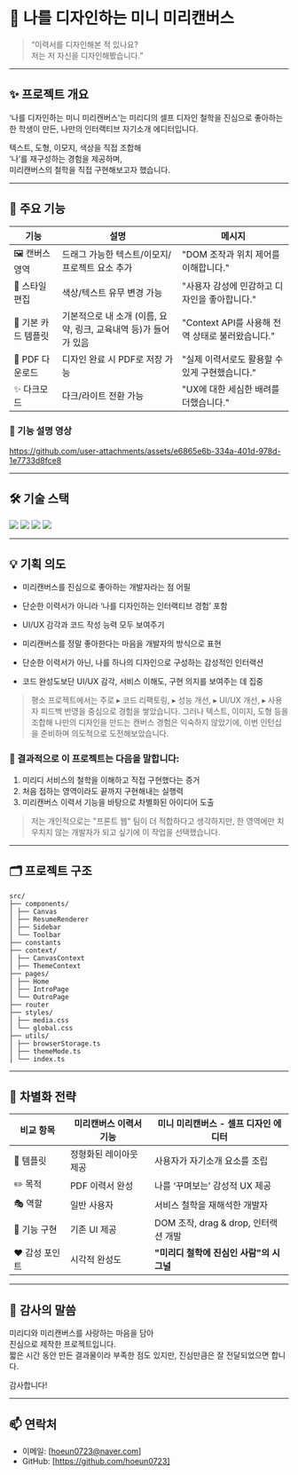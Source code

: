 # 🎨 나를 디자인하는 미니 미리캔버스

> “이력서를 디자인해본 적 있나요?  
> 저는 저 자신을 디자인해봤습니다.”

---

## ✨ 프로젝트 개요

‘나를 디자인하는 미니 미리캔버스’는
미리디의 셀프 디자인 철학을 진심으로 좋아하는 한 학생이 만든,
나만의 인터랙티브 자기소개 에디터입니다.

텍스트, 도형, 이모지, 색상을 직접 조합해  
‘나’를 재구성하는 경험을 제공하며,  
미리캔버스의 철학을 직접 구현해보고자 했습니다.

---

## 🎯 주요 기능


| 기능 | 설명 | 메시지 |
| --- | --- | --- |
| 🖼️ 캔버스 영역 | 드래그 가능한 텍스트/이모지/프로젝트 요소 추가 | "DOM 조작과 위치 제어를 이해합니다." |
| 🎨 스타일 편집 | 색상/텍스트 유무 변경 가능 | "사용자 감성에 민감하고 디자인을 좋아합니다." |
| 🧍 기본 카드 템플릿 | 기본적으로 내 소개 (이름, 요약, 링크, 교육내역 등)가 들어가 있음 | "Context API를 사용해 전역 상태로 불러왔습니다." |
| 💾 PDF 다운로드 | 디자인 완료 시 PDF로 저장 가능 | "실제 이력서로도 활용할 수 있게 구현했습니다." |
| ✨ 다크모드 | 다크/라이트 전환 가능 | "UX에 대한 세심한 배려를 더했습니다." |

### 🎥 기능 설명 영상


https://github.com/user-attachments/assets/e6865e6b-334a-401d-978d-1e7733d8fce8



---

## 🛠️ 기술 스택
<img src="https://img.shields.io/badge/React-61DAFB?style=flat-square&logo=React&logoColor=white"/>
<img src="https://img.shields.io/badge/Swift-F05138?style=flat-square&logo=Swift&logoColor=white"/>
<img src="https://img.shields.io/badge/CSS3-1572B6?style=flat-square&logo=css3&logoColor=white"/>
<img src="https://img.shields.io/badge/Velog-20C997?style=flat-square&logo=velog&logoColor=white"/>

---

## 💡 기획 의도

- 미리캔버스를 진심으로 좋아하는 개발자라는 점 어필  
- 단순한 이력서가 아니라 ‘나를 디자인하는 인터랙티브 경험’ 포함  
- UI/UX 감각과 코드 작성 능력 모두 보여주기

- 미리캔버스를 정말 좋아한다는 마음을 개발자의 방식으로 표현
- 단순한 이력서가 아닌, 나를 하나의 디자인으로 구성하는 감성적인 인터랙션
- 코드 완성도보단 UI/UX 감각, 서비스 이해도, 구현 의지를 보여주는 데 집중

  
> 평소 프로젝트에서는 주로
> ▸ 코드 리팩토링, ▸ 성능 개선, ▸ UI/UX 개선, ▸ 사용자 피드백 반영을 중심으로 경험을 쌓았습니다.
> 그러나 텍스트, 이미지, 도형 등을 조합해 나만의 디자인을 만드는 캔버스 경험은 익숙하지 않았기에,
> 이번 인턴십을 준비하며 의도적으로 도전해보았습니다.



### 🎯 결과적으로 이 프로젝트는 다음을 말합니다:
1. 미리디 서비스의 철학을 이해하고 직접 구현했다는 증거
2. 처음 접하는 영역이라도 끝까지 구현해내는 실행력
3. 미리캔버스 이력서 기능을 바탕으로 차별화된 아이디어 도출

> 저는 개인적으로는 "프론트 웹" 팀이 더 적합하다고 생각하지만,
> 한 영역에만 치우치지 않는 개발자가 되고 싶기에 이 작업을 선택했습니다.

---

## 🗂️ 프로젝트 구조

```
src/
├── components/
│ ├── Canvas
│ ├── ResumeRenderer
│ ├── Sidebar
│ └── Toolbar
├── constants
├── context/
│ ├── CanvasContext
│ ├── ThemeContext
├── pages/
│ ├── Home
│ ├── IntroPage
│ └── OutroPage
├── router
├── styles/
│ ├── media.css
│ └── global.css
├── utils/
│ ├── browserStorage.ts
│ ├── themeMode.ts
│ └── index.ts
```


---

## 🎯 차별화 전략

| 비교 항목 | 미리캔버스 이력서 기능 | 미니 미리캔버스 - 셀프 디자인 에디터 |
| --- | --- | --- |
| 🎨 템플릿 | 정형화된 레이아웃 제공 | 사용자가 자기소개 요소를 조립 |
| ✏️ 목적 | PDF 이력서 완성 | 나를 ‘꾸며보는’ 감성적 UX 제공 |
| 🎭 역할 | 일반 사용자 | 서비스 철학을 재해석한 개발자 |
| 🧠 기능 구현 | 기존 UI 제공 | DOM 조작, drag & drop, 인터랙션 개발 |
| ❤️ 감성 포인트 | 시각적 완성도 | **"미리디 철학에 진심인 사람"의 시그널** |

---

## 🙏 감사의 말씀

미리디와 미리캔버스를 사랑하는 마음을 담아  
진심으로 제작한 프로젝트입니다.  
짧은 시간 동안 만든 결과물이라 부족한 점도 있지만,
진심만큼은 잘 전달되었으면 합니다.

감사합니다!

---

## 📫 연락처

- 이메일: [hoeun0723@naver.com]  
- GitHub: [https://github.com/hoeun0723]  

